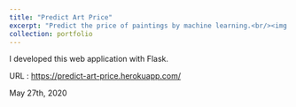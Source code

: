 ```yaml
---
title: "Predict Art Price"
excerpt: "Predict the price of paintings by machine learning.<br/><img src='/images/portfolio/20200527_Predict_Art_Price.png'>"
collection: portfolio
---
```


I developed this web application with Flask.

URL : <https://predict-art-price.herokuapp.com/>

May 27th, 2020

